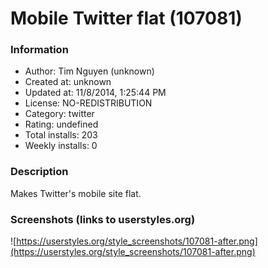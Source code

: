 # Mobile Twitter flat (107081)

### Information
- Author: Tim Nguyen (unknown)
- Created at: unknown
- Updated at: 11/8/2014, 1:25:44 PM
- License: NO-REDISTRIBUTION
- Category: twitter
- Rating: undefined
- Total installs: 203
- Weekly installs: 0


### Description
Makes Twitter's mobile site flat.


### Screenshots (links to userstyles.org)
![https://userstyles.org/style_screenshots/107081-after.png](https://userstyles.org/style_screenshots/107081-after.png)


